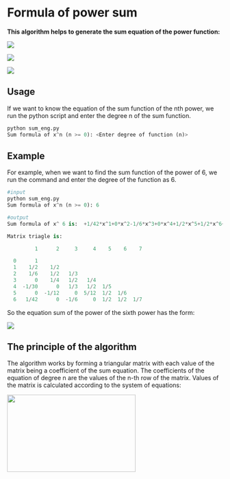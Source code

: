 # Formula of power sum 
**This algorithm helps to generate the sum equation of the power function:** 

![](https://latex.codecogs.com/svg.image?\inline&space;\huge&space;\color{white}f(x)=\sum\limits_{x&space;=&space;1}^x&space;{{x^n}}&space;&space;,\left&space;(&space;n\geq&space;0&space;,\in&space;\mathbb{N}&space;\right&space;))

![](https://latex.codecogs.com/png.image?\inline&space;\huge&space;\dpi{80}\color{white}&space;f(x):&space;\textrm{the&space;power&space;function&space;of&space;n&space;degree}&space;&space;)

![](https://latex.codecogs.com/png.image?\inline&space;\huge&space;\dpi{80}\color{white}&space;n:&space;\textrm{degree&space;of&space;function}&space;&space;)
## Usage
If we want to know the equation of the sum function of the nth power, we run the python script and enter the degree n of the sum function.
```python
python sum_eng.py
Sum formula of x^n (n >= 0): <Enter degree of function (n)>
```
## Example
For example, when we want to find the sum function of the power of 6, we run the command and enter the degree of the function as 6.
```python
#input
python sum_eng.py
Sum formula of x^n (n >= 0): 6

#output
Sum formula of x^ 6 is:  +1/42*x^1+0*x^2-1/6*x^3+0*x^4+1/2*x^5+1/2*x^6+1/7*x^7

Matrix triagle is:

         1      2     3     4    5    6    7

  0      1
  1    1/2    1/2
  2    1/6    1/2   1/3
  3      0    1/4   1/2   1/4
  4  -1/30      0   1/3   1/2  1/5
  5      0  -1/12     0  5/12  1/2  1/6
  6   1/42      0  -1/6     0  1/2  1/2  1/7
```
So the equation sum of the power of the sixth power has the form:

![](https://latex.codecogs.com/svg.image?\color{White}f(x)=\sum_{x=1}^{x}x^6=\frac{1}{42}.x^{1}-\frac{1}{6}.x^{3}&plus;\frac{1}{2}.x^{5}&plus;\frac{1}{2}.x^{6}&plus;\frac{1}{7}.x^{7})

## The principle of the algorithm
The algorithm works by forming a triangular matrix with each value of the matrix being a coefficient of the sum equation. The coefficients of the equation of degree n are the values of the n-th row of the matrix.
Values of the matrix is calculated according to the system of equations:

<a href="url"><img src="https://latex.codecogs.com/png.image?\inline&space;\huge&space;\dpi{200}\color{white}&space;\left\{&space;\begin{array}{l}{a_{ij}}&space;=&space;\frac{j}{i}&space;\times&space;{a_{(i&space;-&space;1)(j&space;-&space;1)}}\\{a_{10}}&space;=&space;1\\\sum\limits_{k&space;=&space;1}^i&space;{{a_{kj}}{\rm{&space;=&space;&space;1&space;&space;,}}\forall&space;{\rm{i,j}}}&space;\end{array}&space;\right.\" align="center" height="180" width="300" ></a>


